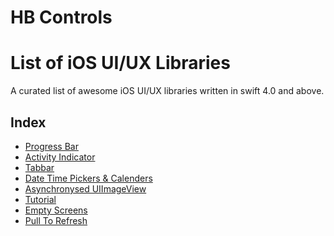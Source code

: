 # HB Controls




List of iOS UI/UX Libraries
==================
A curated list of awesome iOS UI/UX libraries written in swift 4.0 and above.

## Index
* [Progress Bar](Controls/readme_pages/progressbar.md)
* [Activity Indicator](Controls/readme_pages/activity_indicator.md)
* [Tabbar](Controls/readme_pages/tabbar.md)
* [Date Time Pickers & Calenders](Controls/readme_pages/date_time_calendar.md)
* [Asynchronysed UIImageView](Controls/readme_pages/image_view.md)
* [Tutorial](Controls/readme_pages/tutorial.md)
* [Empty Screens](Controls/readme_pages/empty_screens.md)
* [Pull To Refresh](Controls/readme_pages/pull_to_refresh.md)

